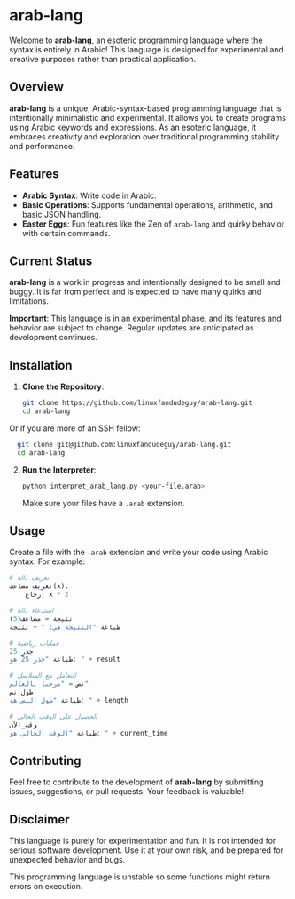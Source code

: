 
# arab-lang

Welcome to **arab-lang**, an esoteric programming language where the syntax is entirely in Arabic! This language is designed for experimental and creative purposes rather than practical application.

## Overview

**arab-lang** is a unique, Arabic-syntax-based programming language that is intentionally minimalistic and experimental. It allows you to create programs using Arabic keywords and expressions. As an esoteric language, it embraces creativity and exploration over traditional programming stability and performance.

## Features

- **Arabic Syntax**: Write code in Arabic.
- **Basic Operations**: Supports fundamental operations, arithmetic, and basic JSON handling.
- **Easter Eggs**: Fun features like the Zen of `arab-lang` and quirky behavior with certain commands.

## Current Status

**arab-lang** is a work in progress and intentionally designed to be small and buggy. It is far from perfect and is expected to have many quirks and limitations. 

**Important**: This language is in an experimental phase, and its features and behavior are subject to change. Regular updates are anticipated as development continues.

## Installation

1. **Clone the Repository**:
   ```sh
   git clone https://github.com/linuxfandudeguy/arab-lang.git   
   cd arab-lang
   ```  
 Or if you are more of an SSH fellow:
  
 ```sh
   git clone git@github.com:linuxfandudeguy/arab-lang.git
   cd arab-lang
   ```

2. **Run the Interpreter**:
   ```sh
   python interpret_arab_lang.py <your-file.arab>
   ```

   Make sure your files have a `.arab` extension.

## Usage

Create a file with the `.arab` extension and write your code using Arabic syntax. For example:

```python
# تعريف دالة
تعريف مضاعف(x):
    إرجاع x * 2

# استدعاء دالة
نتيجة = مضاعف(5)
طباعة "النتيجة هي: " + نتيجة

# عمليات رياضية
جذر 25
طباعة "جذر 25 هو: " + result

# التعامل مع السلاسل
نص = "مرحبا بالعالم"
طول نص
طباعة "طول النص هو: " + length

# الحصول على الوقت الحالي
وقت_الآن
طباعة "الوقت الحالي هو: " + current_time
```

## Contributing

Feel free to contribute to the development of **arab-lang** by submitting issues, suggestions, or pull requests. Your feedback is valuable!

## Disclaimer

This language is purely for experimentation and fun. It is not intended for serious software development. Use it at your own risk, and be prepared for unexpected behavior and bugs.

This programming language is unstable so some functions might return errors on execution.



